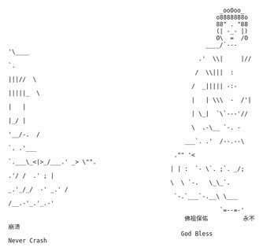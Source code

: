                                                                 _ooOoo_
                                                               o8888888o
                                                               88" . "88
                                                               (| -_- |)
                                                               O\  =  /O
                                                            ____/`---'\____
                                                          .'  \\|     |//  `.
                                                         /  \\|||  :  |||//  \
                                                        /  _||||| -:- |||||_  \
                                                        |   | \\\  -  /'| |   |
                                                        | \_|  `\`---'//  |_/ |
                                                        \  .-\__ `-. -'__/-.  /
                                                      ___`. .'  /--.--\  `. .'___
                                                   ."" '<  `.___\_<|>_/___.' _> \"".
                                                  | | :  `- \`. ;`. _/; .'/ /  .' ; |
                                                  \  \ `-.   \_\_`. _.'_/_/  -' _.' /
                                                   `-.`___`-.__\ \___  /__.-'_.'_.-'
                                                                `=--=-'              
                                                      佛祖保佑          永不崩溃
                                                     God Bless        Never Crash
<!---
boynamedung/boynamedung is a ✨ special ✨ repository because its `README.md` (this file) appears on your GitHub profile.
You can click the Preview link to take a look at your changes.
--->
